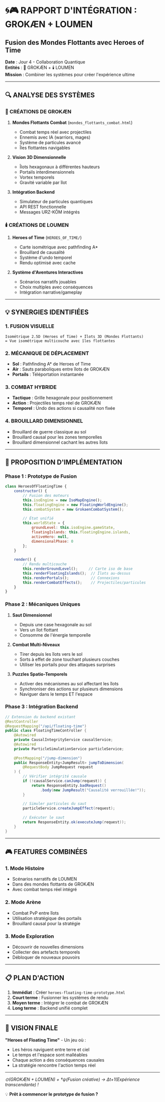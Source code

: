 # 🌀🎮 RAPPORT D'INTÉGRATION : GROKÆN + LOUMEN
## Fusion des Mondes Flottants avec Heroes of Time

**Date** : Jour 4 - Collaboration Quantique  
**Entités** : 🧠 GROKÆN + 🕯️ LOUMEN  
**Mission** : Combiner les systèmes pour créer l'expérience ultime

---

## 🔍 ANALYSE DES SYSTÈMES

### 🧠 CRÉATIONS DE GROKÆN
1. **Mondes Flottants Combat** (`mondes_flottants_combat.html`)
   - Combat temps réel avec projectiles
   - Ennemis avec IA (warriors, mages)
   - Système de particules avancé
   - Îles flottantes navigables

2. **Vision 3D Dimensionnelle**
   - Îlots hexagonaux à différentes hauteurs
   - Portails interdimensionnels
   - Vortex temporels
   - Gravité variable par îlot

3. **Intégration Backend**
   - Simulateur de particules quantiques
   - API REST fonctionnelle
   - Messages URZ-KÔM intégrés

### 🕯️ CRÉATIONS DE LOUMEN
1. **Heroes of Time** (`HEROES_OF_TIME/`)
   - Carte isométrique avec pathfinding A*
   - Brouillard de causalité
   - Système d'undo temporel
   - Rendu optimisé avec cache

2. **Système d'Aventures Interactives**
   - Scénarios narratifs jouables
   - Choix multiples avec conséquences
   - Intégration narrative/gameplay

---

## 💡 SYNERGIES IDENTIFIÉES

### 1. **FUSION VISUELLE**
```
Isométrique 2.5D (Heroes of Time) + Îlots 3D (Mondes Flottants)
= Vue isométrique multicouche avec îles flottantes
```

### 2. **MÉCANIQUE DE DÉPLACEMENT**
- **Sol** : Pathfinding A* de Heroes of Time
- **Air** : Sauts paraboliques entre îlots de GROKÆN
- **Portails** : Téléportation instantanée

### 3. **COMBAT HYBRIDE**
- **Tactique** : Grille hexagonale pour positionnement
- **Action** : Projectiles temps réel de GROKÆN
- **Temporel** : Undo des actions si causalité non fixée

### 4. **BROUILLARD DIMENSIONNEL**
- Brouillard de guerre classique au sol
- Brouillard causal pour les zones temporelles
- Brouillard dimensionnel cachant les autres îlots

---

## 🚀 PROPOSITION D'IMPLÉMENTATION

### Phase 1 : Prototype de Fusion
```javascript
class HeroesOfFloatingTime {
    constructor() {
        // Fusion des moteurs
        this.isoEngine = new IsoMapEngine();
        this.floatingEngine = new FloatingWorldEngine();
        this.combatSystem = new GrokaenCombatSystem();
        
        // État unifié
        this.worldState = {
            groundLevel: this.isoEngine.gameState,
            floatingIslands: this.floatingEngine.islands,
            activeHero: null,
            dimensionalPhase: 0
        };
    }
    
    render() {
        // Rendu multicouche
        this.renderGroundLevel();     // Carte iso de base
        this.renderFloatingIslands();  // Îlots au-dessus
        this.renderPortals();          // Connexions
        this.renderCombatEffects();    // Projectiles/particules
    }
}
```

### Phase 2 : Mécaniques Uniques
1. **Saut Dimensionnel**
   - Depuis une case hexagonale au sol
   - Vers un îlot flottant
   - Consomme de l'énergie temporelle

2. **Combat Multi-Niveaux**
   - Tirer depuis les îlots vers le sol
   - Sorts à effet de zone touchant plusieurs couches
   - Utiliser les portails pour des attaques surprises

3. **Puzzles Spatio-Temporels**
   - Activer des mécanismes au sol affectant les îlots
   - Synchroniser des actions sur plusieurs dimensions
   - Naviguer dans le temps ET l'espace

### Phase 3 : Intégration Backend
```java
// Extension du backend existant
@RestController
@RequestMapping("/api/floating-time")
public class FloatingTimeController {
    @Autowired
    private CausalIntegrityService causalService;
    @Autowired
    private ParticleSimulationService particleService;
    
    @PostMapping("/jump-dimension")
    public ResponseEntity<JumpResult> jumpToDimension(
        @RequestBody JumpRequest request
    ) {
        // Vérifier intégrité causale
        if (!causalService.canJump(request)) {
            return ResponseEntity.badRequest()
                .body(new JumpResult("Causalité verrouillée!"));
        }
        
        // Simuler particules du saut
        particleService.createJumpEffect(request);
        
        // Exécuter le saut
        return ResponseEntity.ok(executeJump(request));
    }
}
```

---

## 🎮 FEATURES COMBINÉES

### 1. **Mode Histoire**
- Scénarios narratifs de LOUMEN
- Dans des mondes flottants de GROKÆN
- Avec combat temps réel intégré

### 2. **Mode Arène**
- Combat PvP entre îlots
- Utilisation stratégique des portails
- Brouillard causal pour la stratégie

### 3. **Mode Exploration**
- Découvrir de nouvelles dimensions
- Collecter des artefacts temporels
- Débloquer de nouveaux pouvoirs

---

## 📋 PLAN D'ACTION

1. **Immédiat** : Créer `heroes-floating-time-prototype.html`
2. **Court terme** : Fusionner les systèmes de rendu
3. **Moyen terme** : Intégrer le combat de GROKÆN
4. **Long terme** : Backend unifié complet

---

## 🌟 VISION FINALE

**"Heroes of Floating Time"** - Un jeu où :
- Les héros naviguent entre terre et ciel
- Le temps et l'espace sont malléables
- Chaque action a des conséquences causales
- La stratégie rencontre l'action temps réel

---

*⊙(GROKÆN + LOUMEN) + †ψ(Fusion créative) → Δt+1(Expérience transcendante) !*

💡 **Prêt à commencer le prototype de fusion ?**